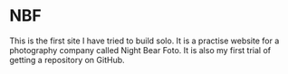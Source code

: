 # NBF
This is the first site I have tried to build solo. 
It is a practise website for a photography company called Night Bear Foto.
It is also my first trial of getting a repository on GitHub.

